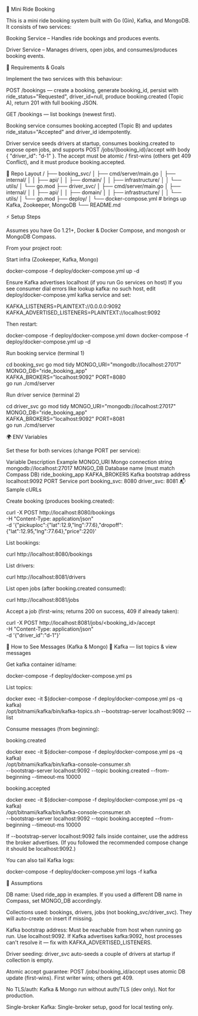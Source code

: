 🚖 Mini Ride Booking

This is a mini ride booking system built with Go (Gin), Kafka, and MongoDB.
It consists of two services:

Booking Service – Handles ride bookings and produces events.

Driver Service – Manages drivers, open jobs, and consumes/produces booking events.

📌 Requirements & Goals

Implement the two services with this behaviour:

POST /bookings — create a booking, generate booking_id, persist with ride_status="Requested", driver_id=null, produce booking.created (Topic A), return 201 with full booking JSON.

GET /bookings — list bookings (newest first).

Booking service consumes booking.accepted (Topic B) and updates ride_status="Accepted" and driver_id idempotently.

Driver service seeds drivers at startup, consumes booking.created to expose open jobs, and supports
POST /jobs/{booking_id}/accept with body { "driver_id": "d-1" }.
The accept must be atomic / first-wins (others get 409 Conflict), and it must produce booking.accepted.

📂 Repo Layout
/
├── booking_svc/
│   ├── cmd/server/main.go
│   ├── internal/
│   │   ├── api/
│   │   ├── domain/
│   │   ├── infrastructure/
│   │   └── utils/
│   └── go.mod
├── driver_svc/
│   ├── cmd/server/main.go
│   ├── internal/
│   │   ├── api/
│   │   ├── domain/
│   │   ├── infrastructure/
│   │   └── utils/
│   └── go.mod
├── deploy/
│   └── docker-compose.yml   # brings up Kafka, Zookeeper, MongoDB
└── README.md

⚡ Setup Steps

Assumes you have Go 1.21+, Docker & Docker Compose, and mongosh or MongoDB Compass.

From your project root:

Start infra (Zookeeper, Kafka, Mongo)

docker-compose -f deploy/docker-compose.yml up -d


Ensure Kafka advertises localhost (if you run Go services on host)
If you see consumer dial errors like lookup kafka: no such host,
edit deploy/docker-compose.yml kafka service and set:

KAFKA_LISTENERS=PLAINTEXT://0.0.0.0:9092
KAFKA_ADVERTISED_LISTENERS=PLAINTEXT://localhost:9092


Then restart:

docker-compose -f deploy/docker-compose.yml down
docker-compose -f deploy/docker-compose.yml up -d


Run booking service (terminal 1)

cd booking_svc
go mod tidy
MONGO_URI="mongodb://localhost:27017" MONGO_DB="ride_booking_app" \
KAFKA_BROKERS="localhost:9092" PORT=8080 \
go run ./cmd/server


Run driver service (terminal 2)

cd driver_svc
go mod tidy
MONGO_URI="mongodb://localhost:27017" MONGO_DB="ride_booking_app" \
KAFKA_BROKERS="localhost:9092" PORT=8081 \
go run ./cmd/server

🌍 ENV Variables

Set these for both services (change PORT per service):

Variable	Description	Example
MONGO_URI	Mongo connection string	mongodb://localhost:27017
MONGO_DB	Database name (must match Compass DB)	ride_booking_app
KAFKA_BROKERS	Kafka bootstrap address	localhost:9092
PORT	Service port	booking_svc: 8080
driver_svc: 8081
📬 Sample cURLs

Create booking (produces booking.created):

curl -X POST http://localhost:8080/bookings \
 -H "Content-Type: application/json" \
 -d '{"pickuploc":{"lat":12.9,"lng":77.6},"dropoff":{"lat":12.95,"lng":77.64},"price":220}'


List bookings:

curl http://localhost:8080/bookings


List drivers:

curl http://localhost:8081/drivers


List open jobs (after booking.created consumed):

curl http://localhost:8081/jobs


Accept a job (first-wins; returns 200 on success, 409 if already taken):

curl -X POST http://localhost:8081/jobs/<booking_id>/accept \
 -H "Content-Type: application/json" \
 -d '{"driver_id":"d-1"}'

📡 How to See Messages (Kafka & Mongo)
🔹 Kafka — list topics & view messages

Get kafka container id/name:

docker-compose -f deploy/docker-compose.yml ps


List topics:

docker exec -it $(docker-compose -f deploy/docker-compose.yml ps -q kafka) \
  /opt/bitnami/kafka/bin/kafka-topics.sh --bootstrap-server localhost:9092 --list


Consume messages (from beginning):

booking.created

docker exec -it $(docker-compose -f deploy/docker-compose.yml ps -q kafka) \
  /opt/bitnami/kafka/bin/kafka-console-consumer.sh \
  --bootstrap-server localhost:9092 --topic booking.created --from-beginning --timeout-ms 10000


booking.accepted

docker exec -it $(docker-compose -f deploy/docker-compose.yml ps -q kafka) \
  /opt/bitnami/kafka/bin/kafka-console-consumer.sh \
  --bootstrap-server localhost:9092 --topic booking.accepted --from-beginning --timeout-ms 10000


If --bootstrap-server localhost:9092 fails inside container, use the address the broker advertises.
(If you followed the recommended compose change it should be localhost:9092.)

You can also tail Kafka logs:

docker-compose -f deploy/docker-compose.yml logs -f kafka

📝 Assumptions

DB name: Used ride_app in examples. If you used a different DB name in Compass, set MONGO_DB accordingly.

Collections used: bookings, drivers, jobs (not booking_svc/driver_svc).
They will auto-create on insert if missing.

Kafka bootstrap address: Must be reachable from host when running go run.
Use localhost:9092. If Kafka advertises kafka:9092, host processes can't resolve it — fix with KAFKA_ADVERTISED_LISTENERS.

Driver seeding: driver_svc auto-seeds a couple of drivers at startup if collection is empty.

Atomic accept guarantee: POST /jobs/:booking_id/accept uses atomic DB update (first-wins).
First writer wins; others get 409.

No TLS/auth: Kafka & Mongo run without auth/TLS (dev only). Not for production.

Single-broker Kafka: Single-broker setup, good for local testing only.